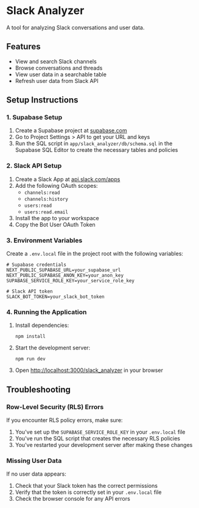 # Slack Analyzer

A tool for analyzing Slack conversations and user data.

## Features

- View and search Slack channels
- Browse conversations and threads
- View user data in a searchable table
- Refresh user data from Slack API

## Setup Instructions

### 1. Supabase Setup

1. Create a Supabase project at [supabase.com](https://supabase.com)
2. Go to Project Settings > API to get your URL and keys
3. Run the SQL script in `app/slack_analyzer/db/schema.sql` in the Supabase SQL Editor to create the necessary tables and policies

### 2. Slack API Setup

1. Create a Slack App at [api.slack.com/apps](https://api.slack.com/apps)
2. Add the following OAuth scopes:
   - `channels:read`
   - `channels:history`
   - `users:read`
   - `users:read.email`
3. Install the app to your workspace
4. Copy the Bot User OAuth Token

### 3. Environment Variables

Create a `.env.local` file in the project root with the following variables:

```
# Supabase credentials
NEXT_PUBLIC_SUPABASE_URL=your_supabase_url
NEXT_PUBLIC_SUPABASE_ANON_KEY=your_anon_key
SUPABASE_SERVICE_ROLE_KEY=your_service_role_key

# Slack API token
SLACK_BOT_TOKEN=your_slack_bot_token
```

### 4. Running the Application

1. Install dependencies:
   ```
   npm install
   ```

2. Start the development server:
   ```
   npm run dev
   ```

3. Open [http://localhost:3000/slack_analyzer](http://localhost:3000/slack_analyzer) in your browser

## Troubleshooting

### Row-Level Security (RLS) Errors

If you encounter RLS policy errors, make sure:
1. You've set up the `SUPABASE_SERVICE_ROLE_KEY` in your `.env.local` file
2. You've run the SQL script that creates the necessary RLS policies
3. You've restarted your development server after making these changes

### Missing User Data

If no user data appears:
1. Check that your Slack token has the correct permissions
2. Verify that the token is correctly set in your `.env.local` file
3. Check the browser console for any API errors 